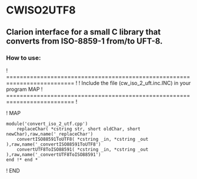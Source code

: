 # CWISO2UTF8
## Clarion interface for a small C library that converts from ISO-8859-1 from/to UFT-8.

### How to use:
! ========================================================================== !
!  Include the file (cw_iso_2_uft.inc.INC) in your program MAP
! ========================================================================== !


! MAP

    module('convert_iso_2_utf.cpp')
        replaceChar( *cstring str, short oldChar, short newChar),raw,name('_replaceChar')
        convertISO88591ToUTF8( *cstring _in, *cstring _out ),raw,name('_convertISO88591ToUTF8')
        convertUTF8ToISO88591( *cstring _in, *cstring _out ),raw,name('_convertUTF8ToISO88591')
    end !* end *
    
! END
